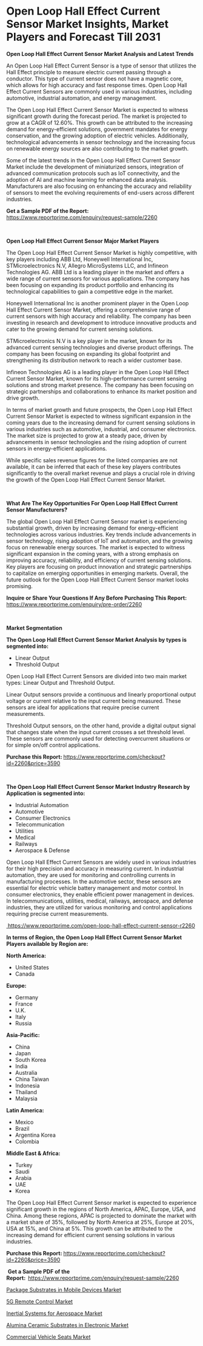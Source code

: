 <p><h1>Open Loop Hall Effect Current Sensor Market Insights, Market Players and Forecast Till 2031</h1></p><p><strong>Open Loop Hall Effect Current Sensor Market Analysis and Latest Trends</strong></p>
<p><p>An Open Loop Hall Effect Current Sensor is a type of sensor that utilizes the Hall Effect principle to measure electric current passing through a conductor. This type of current sensor does not have a magnetic core, which allows for high accuracy and fast response times. Open Loop Hall Effect Current Sensors are commonly used in various industries, including automotive, industrial automation, and energy management.</p><p>The Open Loop Hall Effect Current Sensor Market is expected to witness significant growth during the forecast period. The market is projected to grow at a CAGR of 12.60%. This growth can be attributed to the increasing demand for energy-efficient solutions, government mandates for energy conservation, and the growing adoption of electric vehicles. Additionally, technological advancements in sensor technology and the increasing focus on renewable energy sources are also contributing to the market growth.</p><p>Some of the latest trends in the Open Loop Hall Effect Current Sensor Market include the development of miniaturized sensors, integration of advanced communication protocols such as IoT connectivity, and the adoption of AI and machine learning for enhanced data analysis. Manufacturers are also focusing on enhancing the accuracy and reliability of sensors to meet the evolving requirements of end-users across different industries.</p></p>
<p><strong>Get a Sample PDF of the Report:&nbsp;</strong> <a href="https://www.reportprime.com/enquiry/request-sample/2260">https://www.reportprime.com/enquiry/request-sample/2260</a></p>
<p>&nbsp;</p>
<p><strong>Open Loop Hall Effect Current Sensor Major Market Players</strong></p>
<p><p>The Open Loop Hall Effect Current Sensor Market is highly competitive, with key players including ABB Ltd, Honeywell International Inc, STMicroelectronics N.V, Allegro MicroSystems LLC, and Infineon Technologies AG. ABB Ltd is a leading player in the market and offers a wide range of current sensors for various applications. The company has been focusing on expanding its product portfolio and enhancing its technological capabilities to gain a competitive edge in the market.</p><p>Honeywell International Inc is another prominent player in the Open Loop Hall Effect Current Sensor Market, offering a comprehensive range of current sensors with high accuracy and reliability. The company has been investing in research and development to introduce innovative products and cater to the growing demand for current sensing solutions.</p><p>STMicroelectronics N.V is a key player in the market, known for its advanced current sensing technologies and diverse product offerings. The company has been focusing on expanding its global footprint and strengthening its distribution network to reach a wider customer base.</p><p>Infineon Technologies AG is a leading player in the Open Loop Hall Effect Current Sensor Market, known for its high-performance current sensing solutions and strong market presence. The company has been focusing on strategic partnerships and collaborations to enhance its market position and drive growth.</p><p>In terms of market growth and future prospects, the Open Loop Hall Effect Current Sensor Market is expected to witness significant expansion in the coming years due to the increasing demand for current sensing solutions in various industries such as automotive, industrial, and consumer electronics. The market size is projected to grow at a steady pace, driven by advancements in sensor technologies and the rising adoption of current sensors in energy-efficient applications.</p><p>While specific sales revenue figures for the listed companies are not available, it can be inferred that each of these key players contributes significantly to the overall market revenue and plays a crucial role in driving the growth of the Open Loop Hall Effect Current Sensor Market.</p></p>
<p>&nbsp;</p>
<p><strong>What Are The Key Opportunities For Open Loop Hall Effect Current Sensor Manufacturers?</strong></p>
<p><p>The global Open Loop Hall Effect Current Sensor market is experiencing substantial growth, driven by increasing demand for energy-efficient technologies across various industries. Key trends include advancements in sensor technology, rising adoption of IoT and automation, and the growing focus on renewable energy sources. The market is expected to witness significant expansion in the coming years, with a strong emphasis on improving accuracy, reliability, and efficiency of current sensing solutions. Key players are focusing on product innovation and strategic partnerships to capitalize on emerging opportunities in emerging markets. Overall, the future outlook for the Open Loop Hall Effect Current Sensor market looks promising.</p></p>
<p><strong>Inquire or Share Your Questions If Any Before Purchasing This Report:</strong> <a href="https://www.reportprime.com/enquiry/pre-order/2260">https://www.reportprime.com/enquiry/pre-order/2260</a></p>
<p>&nbsp;</p>
<p><strong>Market Segmentation</strong></p>
<p><strong>The Open Loop Hall Effect Current Sensor Market Analysis by types is segmented into:</strong></p>
<p><ul><li>Linear Output</li><li>Threshold Output</li></ul></p>
<p><p>Open Loop Hall Effect Current Sensors are divided into two main market types: Linear Output and Threshold Output. </p><p>Linear Output sensors provide a continuous and linearly proportional output voltage or current relative to the input current being measured. These sensors are ideal for applications that require precise current measurements.</p><p>Threshold Output sensors, on the other hand, provide a digital output signal that changes state when the input current crosses a set threshold level. These sensors are commonly used for detecting overcurrent situations or for simple on/off control applications.</p></p>
<p><strong>Purchase this Report:&nbsp;</strong><a href="https://www.reportprime.com/checkout?id=2260&price=3590">https://www.reportprime.com/checkout?id=2260&price=3590</a></p>
<p>&nbsp;</p>
<p><strong>The Open Loop Hall Effect Current Sensor Market Industry Research by Application is segmented into:</strong></p>
<p><ul><li>Industrial Automation</li><li>Automotive</li><li>Consumer Electronics</li><li>Telecommunication</li><li>Utilities</li><li>Medical</li><li>Railways</li><li>Aerospace & Defense</li></ul></p>
<p><p>Open Loop Hall Effect Current Sensors are widely used in various industries for their high precision and accuracy in measuring current. In industrial automation, they are used for monitoring and controlling currents in manufacturing processes. In the automotive sector, these sensors are essential for electric vehicle battery management and motor control. In consumer electronics, they enable efficient power management in devices. In telecommunications, utilities, medical, railways, aerospace, and defense industries, they are utilized for various monitoring and control applications requiring precise current measurements.</p></p>
<p><a href="https://www.reportprime.com/open-loop-hall-effect-current-sensor-r2260">&nbsp;https://www.reportprime.com/open-loop-hall-effect-current-sensor-r2260</a></p>
<p><strong>In terms of Region, the Open Loop Hall Effect Current Sensor Market Players available by Region are:</strong></p>
<p>
    <p> <strong> North America: </strong>
        <ul>
            <li>United States</li>
            <li>Canada</li>
        </ul>
        </p> 
    <p> <strong> Europe: </strong>
        <ul>
            <li>Germany</li>
            <li>France</li>
            <li>U.K.</li>
            <li>Italy</li>
            <li>Russia</li>
        </ul>
        </p> 
    <p> <strong> Asia-Pacific: </strong>
        <ul>
            <li>China</li>
            <li>Japan</li>
            <li>South Korea</li>
            <li>India</li>
            <li>Australia</li>
            <li>China Taiwan</li>
            <li>Indonesia</li>
            <li>Thailand</li>
            <li>Malaysia</li>
        </ul>
        </p> 
    <p> <strong> Latin America: </strong>
        <ul>
            <li>Mexico</li>
            <li>Brazil</li>
            <li>Argentina Korea</li>
            <li>Colombia</li>
        </ul>
        </p> 
    <p> <strong> Middle East & Africa: </strong>
        <ul>
            <li>Turkey</li>
            <li>Saudi</li>
            <li>Arabia</li>
            <li>UAE</li>
            <li>Korea</li>
        </ul>
    </p>
    </p>
<p><p>The Open Loop Hall Effect Current Sensor market is expected to experience significant growth in the regions of North America, APAC, Europe, USA, and China. Among these regions, APAC is projected to dominate the market with a market share of 35%, followed by North America at 25%, Europe at 20%, USA at 15%, and China at 5%. This growth can be attributed to the increasing demand for efficient current sensing solutions in various industries.</p></p>
<p><strong>Purchase this Report: </strong><a href="https://www.reportprime.com/checkout?id=2260&price=3590">https://www.reportprime.com/checkout?id=2260&price=3590</a></p>
<p>&nbsp;<strong>Get a Sample PDF of the Report:&nbsp;&nbsp;</strong><a href="https://www.reportprime.com/enquiry/request-sample/2260">https://www.reportprime.com/enquiry/request-sample/2260</a></p>
<p><strong></strong></p>
<p><p><a href="https://www.linkedin.com/pulse/in-depth-analysis-global-package-substrates-mobile-devices-83ove">Package Substrates in Mobile Devices Market</a></p><p><a href="https://issuu.com/reportprime-2/docs/5g-remote-control-market-size-2030.pptx">5G Remote Control Market</a></p><p><a href="https://medium.com/@kaitlynkristyfj13/global-inertial-systems-for-aerospace-market-by-product-type-by-application-by-region-and-c22fcc304ac3">Inertial Systems for Aerospace Market</a></p><p><a href="https://www.linkedin.com/pulse/exploring-alumina-ceramic-substrates-electronic-market-dynamics-myzae">Alumina Ceramic Substrates in Electronic Market</a></p><p><a href="https://issuu.com/reportprime-2/docs/commercial-vehicle-seats-market-size-2030.pptx">Commercial Vehicle Seats Market</a></p></p>
